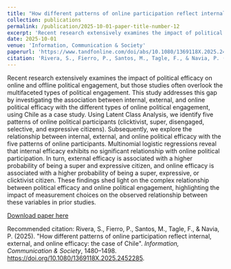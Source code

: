 ```yaml
---
title: "How different patterns of online participation reflect internal, external, and online efficacy: the case of Chile"
collection: publications
permalink: /publication/2025-10-01-paper-title-number-12
excerpt: 'Recent research extensively examines the impact of political efficacy on online and offline political engagement, but those studies often overlook the multifaceted types of political engagement. This study addresses this gap by investigating the association between internal, external, and online political efficacy with the different types of online political engagement, using Chile as a case study. Using Latent Class Analysis, we identify five patterns of online political participants (clicktivist, super, disengaged, selective, and expressive citizens). Subsequently, we explore the relationship between internal, external, and online political efficacy with the five patterns of online participants. Multinomial logistic regressions reveal that internal efficacy exhibits no significant relationship with online political participation. In turn, external efficacy is associated with a higher probability of being a super and expressive citizen, and online efficacy is associated with a higher probability of being a super, expressive, or clicktivist citizen. These findings shed light on the complex relationship between political efficacy and online political engagement, highlighting the impact of measurement choices on the observed relationship between these variables in prior studies.'
date: 2025-10-01
venue: 'Information, Communication & Society'
paperurl: 'https://www.tandfonline.com/doi/abs/10.1080/1369118X.2025.2452285'
citation: 'Rivera, S., Fierro, P., Santos, M., Tagle, F., & Navia, P. (2025). How different patterns of online participation reflect internal, external, and online efficacy: the case of Chile. Information, Communication & Society, 28(8), 1480–1498. https://doi.org/10.1080/1369118X.2025.2452285'
---
```

Recent research extensively examines the impact of political efficacy on online and offline political engagement, but those studies often overlook the multifaceted types of political engagement. This study addresses this gap by investigating the association between internal, external, and online political efficacy with the different types of online political engagement, using Chile as a case study. Using Latent Class Analysis, we identify five patterns of online political participants (clicktivist, super, disengaged, selective, and expressive citizens). Subsequently, we explore the relationship between internal, external, and online political efficacy with the five patterns of online participants. Multinomial logistic regressions reveal that internal efficacy exhibits no significant relationship with online political participation. In turn, external efficacy is associated with a higher probability of being a super and expressive citizen, and online efficacy is associated with a higher probability of being a super, expressive, or clicktivist citizen. These findings shed light on the complex relationship between political efficacy and online political engagement, highlighting the impact of measurement choices on the observed relationship between these variables in prior studies.

[Download paper here](https://www.tandfonline.com/doi/abs/10.1080/1369118X.2025.2452285)

Recommended citation: Rivera, S., Fierro, P., Santos, M., Tagle, F., & Navia, P. (2025). "How different patterns of online participation reflect internal, external, and online efficacy: the case of Chile". <i>Information, Communication & Society</i>, 1480–1498. https://doi.org/10.1080/1369118X.2025.2452285.
